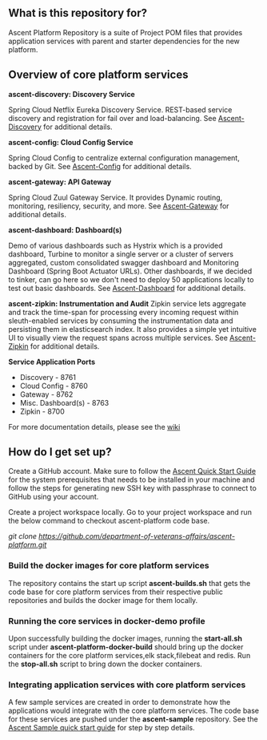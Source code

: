 ## What is this repository for? ##

Ascent Platform Repository is a suite of Project POM files that provides application services with parent and starter dependencies for the new platform. 

## Overview of core platform services ##
**ascent-discovery: Discovery Service**

Spring Cloud Netflix Eureka Discovery Service. REST-based service discovery and registration for fail over and load-balancing.
See [Ascent-Discovery](https://github.com/department-of-veterans-affairs/ascent-platform/wiki/Ascent-Discovery) for additional details.

**ascent-config: Cloud Config Service**

Spring Cloud Config to centralize external configuration management, backed by Git. See [Ascent-Config](https://github.com/department-of-veterans-affairs/ascent-platform/wiki/Ascent-Config) for additional details.

**ascent-gateway: API Gateway**

Spring Cloud Zuul Gateway Service. It provides Dynamic routing, monitoring, resiliency, security, and more. See [Ascent-Gateway](https://github.com/department-of-veterans-affairs/ascent-platform/wiki/Ascent-Gateway) for additional details.

**ascent-dashboard: Dashboard(s)**

Demo of various dashboards such as Hystrix which is a provided dashboard, Turbine to monitor a single server or a cluster of servers aggregated, custom consolidated swagger dashboard and Monitoring Dashboard (Spring Boot Actuator URLs).  Other dashboards, if we decided to tinker, can go here so we don't need to deploy 50 applications locally to test out basic dashboards. See [Ascent-Dashboard](https://github.com/department-of-veterans-affairs/ascent-platform/wiki/Ascent-Dashboard) for additional details.

**ascent-zipkin: Instrumentation and Audit**
Zipkin service lets aggregate and track the time-span for processing every incoming request within sleuth-enabled services by consuming the instrumentation data and persisting them in elasticsearch index. It also provides a simple yet intuitive UI to visually view the request spans across multiple services. See [Ascent-Zipkin](https://github.com/department-of-veterans-affairs/ascent-platform/wiki/Ascent-Instrumentation-Sleuth-and-Zipkin) for additional details.

**Service Application Ports**
* Discovery - 8761
* Cloud Config - 8760
* Gateway - 8762
* Misc. Dashboard(s) - 8763
* Zipkin - 8700

For more documentation details, please see the [wiki](https://github.com/department-of-veterans-affairs/ascent-platform/wiki)

## How do I get set up? ##

Create a GitHub account. Make sure to follow the [Ascent Quick Start Guide](https://github.com/department-of-veterans-affairs/ascent-platform/wiki/Ascent-Quick-Start-Guide) for the system prerequisites that needs to be installed in your machine  and follow the steps  for generating new SSH key with passphrase to connect to GitHub using your account. 

Create a project workspace locally. Go to your project workspace and run the below command to checkout ascent-platform code base. 

*git clone https://github.com/department-of-veterans-affairs/ascent-platform.git*

<h3>Build the docker images for core platform services</h3>

The repository contains the start up script **ascent-builds.sh** that gets the code base for core platform services from their respective public repositories and builds the docker image for them locally.

<h3>Running the core services in docker-demo profile</h3>

Upon successfully building the docker images, running the **start-all.sh** script under **ascent-platform-docker-build** should bring up the docker containers for the core platform services,elk stack,filebeat and redis. Run the **stop-all.sh** script to bring down the docker containers.

<h3>Integrating application services with core platform services</h3>

A few sample services are created in order to demonstrate how the applications would integrate with the core platform services. The code base for these services are pushed under the **ascent-sample** repository.
See the [Ascent Sample quick start guide](https://github.com/department-of-veterans-affairs/ascent-sample/wiki/Ascent-Sample-Quick-Start-Guide) for step by step details.

